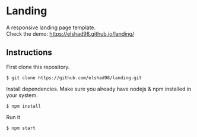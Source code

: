 # Landing   

A responsive landing page template.     
Check the demo: https://elshad98.github.io/landing/  
 
## Instructions

First clone this repository.    
```
$ git clone https://github.com/elshad98/landing.git
```  
Install dependencies. Make sure you already have nodejs & npm installed in your system.  
```
$ npm install
```  
Run it
```
$ npm start
